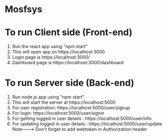 # Mosfsys

# To run Client side (Front-end)
1. Run the react app using "npm start"
2. This will open app on https://localhost:3000
3. Login page is https://localhost:3000/
4. Dashboard page is https://localhost:3000/dashboard

# To run Server side (Back-end)
1. Run node.js app using "npm start"
2. This will start the server at https://localhost:5000
3. For user registration: https://localhost:5000/user/signup
4. For login: https://localhost:5000/user/signin
5. For getting logged in user details : https://localhost:5000/user/info
6. For updating logged in user details : https://localhost:5000/user/update            
Note---> Don't forget to add webtoken in Authorization header     
